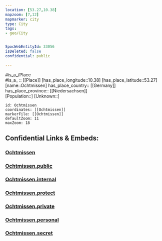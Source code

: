 ```yaml
---
location: [53.27,10.38] 
mapzoom: [7,12] 
mapmarker: city 
type: City
tags:
- geo/City


SpocWebEntityId: 33056
isDeleted: false
confidential: public

---
```

#is_a_/Place  
#is_a_ :: [[Place]] 
[has_place_longitude::10.38] 
[has_place_latitude::53.27] 
[name::Ochtmissen] 
has_place_country:: [[Germany]]  
has_place_province:: [[Niedersachsen]]  
[Population::] 
[Unknown::] 


```leaflet
id: Ochtmissen
coordinates: [[Ochtmissen]] 
markerFile: [[Ochtmissen]] 
defaultZoom: 11 
maxZoom: 18
```


## Confidential Links & Embeds: 

### [Ochtmissen](/_Standards/Earth/Continent/Europe/Europe~Central/Germany/Germany~West/Niedersachsen/counties~Niedersachsen/Lüneburg/Ochtmissen.md) 

### [Ochtmissen.public](/_public/Earth/Continent/Europe/Europe~Central/Germany/Germany~West/Niedersachsen/counties~Niedersachsen/Lüneburg/Ochtmissen.public.md) 

### [Ochtmissen.internal](/_internal/Earth/Continent/Europe/Europe~Central/Germany/Germany~West/Niedersachsen/counties~Niedersachsen/Lüneburg/Ochtmissen.internal.md) 

### [Ochtmissen.protect](/_protect/Earth/Continent/Europe/Europe~Central/Germany/Germany~West/Niedersachsen/counties~Niedersachsen/Lüneburg/Ochtmissen.protect.md) 

### [Ochtmissen.private](/_private/Earth/Continent/Europe/Europe~Central/Germany/Germany~West/Niedersachsen/counties~Niedersachsen/Lüneburg/Ochtmissen.private.md) 

### [Ochtmissen.personal](/_personal/Earth/Continent/Europe/Europe~Central/Germany/Germany~West/Niedersachsen/counties~Niedersachsen/Lüneburg/Ochtmissen.personal.md) 

### [Ochtmissen.secret](/_secret/Earth/Continent/Europe/Europe~Central/Germany/Germany~West/Niedersachsen/counties~Niedersachsen/Lüneburg/Ochtmissen.secret.md)

